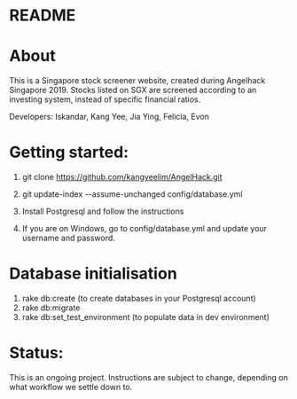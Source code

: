 # README

# About
This is a Singapore stock screener website, created during Angelhack Singapore 2019. Stocks listed on SGX are screened according to an investing system, instead of specific financial ratios. 

Developers: Iskandar, Kang Yee, Jia Ying, Felicia, Evon

# Getting started:
1. git clone https://github.com/kangyeelim/AngelHack.git 

2. git update-index --assume-unchanged config/database.yml 

3. Install Postgresql and follow the instructions

4. If you are on Windows, go to config/database.yml and update your username and password. 

# Database initialisation
1. rake db:create (to create databases in your Postgresql account)
2. rake db:migrate
3. rake db:set_test_environment (to populate data in dev environment)

# Status:
This is an ongoing project. Instructions are subject to change, depending on what workflow we settle down to. 
